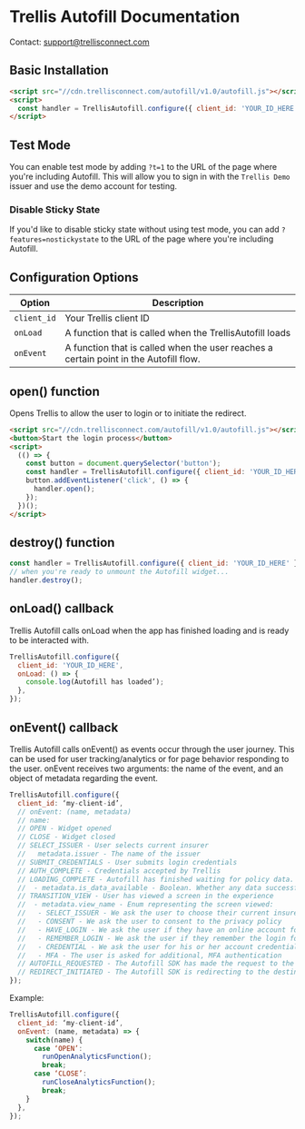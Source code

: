 # Trellis Autofill Documentation

Contact: support@trellisconnect.com

## Basic Installation

```html
<script src="//cdn.trellisconnect.com/autofill/v1.0/autofill.js"></script>
<script>
  const handler = TrellisAutofill.configure({ client_id: 'YOUR_ID_HERE' });
</script>
```

## Test Mode

You can enable test mode by adding `?t=1` to the URL of the page where you're including Autofill. This will allow you to sign in with the `Trellis Demo` issuer and use the demo account for testing.

### Disable Sticky State

If you'd like to disable sticky state without using test mode, you can add `?features=nostickystate` to the URL of the page where you're including Autofill.

## Configuration Options

| Option      | Description                                                                           |
| ----------- | ------------------------------------------------------------------------------------- |
| `client_id` | Your Trellis client ID                                                                |
| `onLoad`    | A function that is called when the TrellisAutofill loads                              |
| `onEvent`   | A function that is called when the user reaches a certain point in the Autofill flow. |

## open() function

Opens Trellis to allow the user to login or to initiate the redirect.

```html
<script src="//cdn.trellisconnect.com/autofill/v1.0/autofill.js"></script>
<button>Start the login process</button>
<script>
  (() => {
    const button = document.querySelector('button');
    const handler = TrellisAutofill.configure({ client_id: 'YOUR_ID_HERE' });
    button.addEventListener('click', () => {
      handler.open();
    });
  })();
</script>
```

## destroy() function

```js
const handler = TrellisAutofill.configure({ client_id: 'YOUR_ID_HERE' });
// when you're ready to unmount the Autofill widget...
handler.destroy();
```

## onLoad() callback

Trellis Autofill calls onLoad when the app has finished loading and is ready to be interacted with.

```javascript
TrellisAutofill.configure({
  client_id: 'YOUR_ID_HERE',
  onLoad: () => {
    console.log(Autofill has loaded’);
  },
});
```

## onEvent() callback

Trellis Autofill calls onEvent() as events occur through the user journey. This can be used for user tracking/analytics or for page behavior responding to the user. onEvent receives two arguments: the name of the event, and an object of metadata regarding the event.

```javascript
TrellisAutofill.configure({
  client_id: ‘my-client-id’,
  // onEvent: (name, metadata)
  // name:
  // OPEN - Widget opened
  // CLOSE - Widget closed
  // SELECT_ISSUER - User selects current insurer
  //   metadata.issuer - The name of the issuer
  // SUBMIT_CREDENTIALS - User submits login credentials
  // AUTH_COMPLETE - Credentials accepted by Trellis
  // LOADING_COMPLETE - Autofill has finished waiting for policy data.
  //  - metadata.is_data_available - Boolean. Whether any data successfully loaded.
  // TRANSITION_VIEW - User has viewed a screen in the experience
  //  - metadata.view_name - Enum representing the screen viewed:
  //   - SELECT_ISSUER - We ask the user to choose their current insurer
  //   - CONSENT - We ask the user to consent to the privacy policy
  //   - HAVE_LOGIN - We ask the user if they have an online account for their insurance
  //   - REMEMBER_LOGIN - We ask the user if they remember the login for their insurance
  //   - CREDENTIAL - We ask the user for his or her account credentials
  //   - MFA - The user is asked for additional, MFA authentication
  // AUTOFILL_REQUESTED - The Autofill SDK has made the request to the Autofill API to the redirect URL for this user.
  // REDIRECT_INITIATED - The Autofill SDK is redirecting to the destination sent by the Autofill API.
});
```

Example:

```js
TrellisAutofill.configure({
  client_id: ‘my-client-id’,
  onEvent: (name, metadata) => {
    switch(name) {
      case ‘OPEN’:
        runOpenAnalyticsFunction();
        break;
      case ‘CLOSE’:
        runCloseAnalyticsFunction();
        break;
    }
  },
});
```
